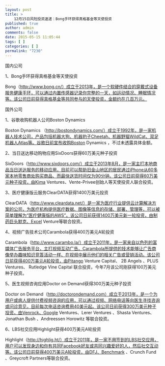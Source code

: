 ```yaml
---
layout: post
title: >
    12月15日风险投资速递：Bong手环获得真格基金等天使投资
published: true
author: admin
comments: false
date: 2015-05-15 11:05:44
tags: [ ]
categories: [ ]
permalink: "7230"
---
```



国内公司

1、Bong手环获得真格基金等天使投资

Bong（http://www.bong.cn/）成立于2013年，是一个软硬件结合的穿戴式设备服务健康手环，可以通过内置传感器记录你完整的一天，如运动情况、睡眠情况等。该公司日前获得真格基金等共同参与的天使投资，金额约在几百万元。

国外公司

1、谷歌收购机器人公司Boston Dynamics

Boston Dynamics （http://bostondynamics.com/）成立于1992年，是一家机器人技术公司，产品包括机器大狗、机器豹子Cheetah、机器野猫WildCat、双足机器人Atlas等。谷歌日前宣布收购Boston Dynamics ，不过未透露具体金额。

2、当日送达移动购物应用SixDoors获得60万美元种子投资

SixDoors（http://www.sixdoors.com/）成立于2013年8月，是一家主打本地商品当日送达服务的移动应用，目前可以帮助旧金山地区的居民通过iPhone从60多家本地零售商处购买商品、而最快送货时间仅为90分钟。该公司日前获得60万美元种子投资，由Kima Ventures、Vente-Privee创始人等天使投资人联合投资。

3、医疗健康版云服务ClearDATA获得1400万美元投资

ClearDATA（http://www.cleardata.net/）是一家为医疗行业提供云计算解决方案的公司，为医疗机构提供医疗数据、图像等信息的存储、部署、管理等，可以被简单理解为“医疗健康版的AWS”。该公司日前获得1400万美元新一轮投资，由制药巨头默克、Excel Venture等联合投资。

4、视频广告技术公司Carambola获得400万美元A轮投资

Carambola（http://www.carambo.la/）成立于2011年，是一家来自以色列的富媒体广告服务平台，主打视频互动广告。Carambola所提供的技术能够让广告商像举办趣味知识竞答活动一样、在视频中展示他们的相关广告或营销活动。该公司日前获得400万美元A轮投资，由Pitango Venture Capital、 2B Angels 、PLUS Ventures、 Rutledge Vine Capital 联合投资，今年7月该公司刚获得100万美元种子投资。

5、医生视频咨询应用Doctor on Demand获得300万美元种子投资

Doctor on Demand（http://doctorondemand.com）成立于2013年，是一个为用户或病人提供付费视频咨询的应用，可以通过视频、网络电话等向医生寻找咨询或问诊意见，目前每次电话咨询费用40美元起。该公司日前获得300万美元种子投资，由Venrock、Google Ventures、Lerer Ventures 、Shasta Ventures、Jonathan Bush 、Andreessen Horowitz 等联合投资。

6、LBS社交应用Highlight获得400万美元A轮投资

Highlight（http://highlig.ht/）成立于2011年，是一家不用签到的LBS社交应用，用户可以发现身边和你有共同Facebook好友或共同兴趣爱好的人，然后社交互动等。该公司日前获得400万美元A轮投资，由DFJ、Benchmark 、Crunch Fund 、Greycroft Partners等联合投资。